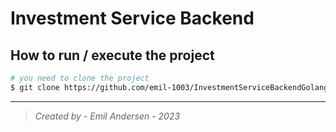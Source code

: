 # **Investment Service Backend**

## **How to run / execute the project**
```bash
# you need to clone the project
$ git clone https://github.com/emil-1003/InvestmentServiceBackendGolang.git
```

---
> *Created by - Emil Andersen - 2023*